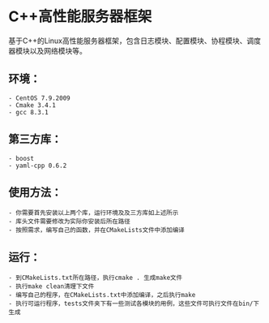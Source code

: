 # C++高性能服务器框架
基于C++的Linux高性能服务器框架，包含日志模块、配置模块、协程模块、调度器模块以及网络模块等。

## 环境：
    - CentOS 7.9.2009
    - Cmake 3.4.1
    - gcc 8.3.1
## 第三方库：
    - boost
    - yaml-cpp 0.6.2
## 使用方法：
    - 你需要首先安装以上两个库，运行环境及及三方库如上述所示
    - 库头文件需要修改为实际你安装后所在路径
    - 按照需求，编写自己的函数，并在CMakeLists文件中添加编译
## 运行：
    - 到CMakeLists.txt所在路径，执行cmake . 生成make文件
    - 执行make clean清理下文件
    - 编写自己的程序，在CMakeLists.txt中添加编译，之后执行make
    - 执行可运行程序，tests文件夹下有一些测试各模块的用例，这些文件可执行文件在bin/下生成    

